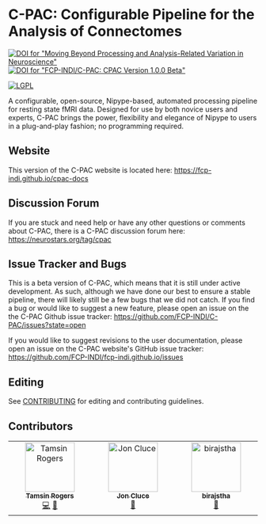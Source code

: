 <!-- Copyright (C) 2022  C-PAC Developers

This file is part of C-PAC.

C-PAC is free software: you can redistribute it and/or modify it under the terms of the GNU Lesser General Public License as published by the Free Software Foundation, either version 3 of the License, or (at your option) any later version.

C-PAC is distributed in the hope that it will be useful, but WITHOUT ANY WARRANTY; without even the implied warranty of MERCHANTABILITY or FITNESS FOR A PARTICULAR PURPOSE. See the GNU Lesser General Public License for more details.

You should have received a copy of the GNU Lesser General Public License along with C-PAC. If not, see <https://www.gnu.org/licenses/>. -->
C-PAC: Configurable Pipeline for the Analysis of Connectomes
============================================================
<span title="Moving Beyond Processing and Analysis-Related Variation in Neuroscience">[![DOI for "Moving Beyond Processing and Analysis-Related Variation in Neuroscience"](https://zenodo.org/badge/DOI/10.1101/2021.12.01.470790.svg)](https://doi.org/10.1101/2021.12.01.470790)</span> <span title="FCP-INDI/C-PAC: CPAC Version 1.0.0 Beta">[![DOI for "FCP-INDI/C-PAC: CPAC Version 1.0.0 Beta"](https://zenodo.org/badge/DOI/10.5281/zenodo.164638.svg)](https://doi.org/10.5281/zenodo.164638)</span>

[![LGPL](https://www.gnu.org/graphics/lgplv3-88x31.png)](./COPYING.LESSER)

A configurable, open-source, Nipype-based, automated processing pipeline for resting state fMRI data.
Designed for use by both novice users and experts, C-PAC brings the power, flexibility and elegance
of Nipype to users in a plug-and-play fashion; no programming required.

Website
-------

This version of the C-PAC website is located here: https://fcp-indi.github.io/cpac-docs


Discussion Forum
---------------

If you are stuck and need help or have any other questions or comments about C-PAC, there is a C-PAC discussion forum here: https://neurostars.org/tag/cpac

Issue Tracker and Bugs
----------------------

This is a beta version of C-PAC, which means that it is still under active development. As such, although we have done our best to ensure a stable pipeline, there will likely still be a few bugs that we did not catch. If you find a bug or would like to suggest a new feature, please open an issue on the the C-PAC Github issue tracker: https://github.com/FCP-INDI/C-PAC/issues?state=open

If you would like to suggest revisions to the user documentation, please open an issue on the C-PAC website's GitHub issue tracker: https://github.com/FCP-INDI/fcp-indi.github.io/issues

Editing
----------------------

See [CONTRIBUTING](./CONTRIBUTING.md) for editing and contributing guidelines.

## Contributors

<!-- ALL-CONTRIBUTORS-LIST:START - Do not remove or modify this section -->
<!-- prettier-ignore-start -->
<!-- markdownlint-disable -->
<table>
  <tbody>
    <tr>
      <td align="center" valign="top" width="14.28%"><a href="https://github.com/tamsinrogers"><img src="https://avatars.githubusercontent.com/u/30237570?v=4?s=100" width="100px;" alt="Tamsin Rogers"/><br /><sub><b>Tamsin Rogers</b></sub></a><br /><a href="#code-tamsinrogers" title="Code">💻</a> <a href="#ideas-tamsinrogers" title="Ideas, Planning, & Feedback">🤔</a></td>
      <td align="center" valign="top" width="14.28%"><a href="https://github.com/shnizzedy"><img src="https://avatars.githubusercontent.com/u/5974438?v=4?s=100" width="100px;" alt="Jon Cluce"/><br /><sub><b>Jon Cluce</b></sub></a><br /><a href="#ideas-shnizzedy" title="Ideas, Planning, & Feedback">🤔</a></td>
      <td align="center" valign="top" width="14.28%"><a href="https://github.com/birajstha"><img src="https://avatars.githubusercontent.com/u/111654544?v=4?s=100" width="100px;" alt="birajstha"/><br /><sub><b>birajstha</b></sub></a><br /><a href="#ideas-birajstha" title="Ideas, Planning, & Feedback">🤔</a></td>
    </tr>
  </tbody>
</table>

<!-- markdownlint-restore -->
<!-- prettier-ignore-end -->

<!-- ALL-CONTRIBUTORS-LIST:END -->
